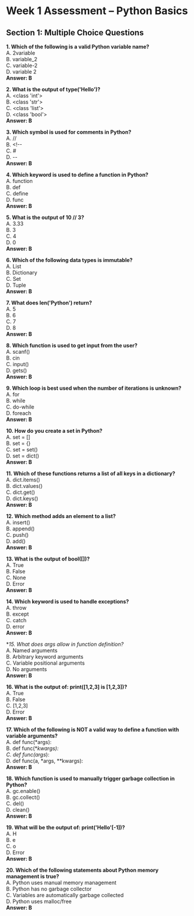 # Week 1 Assessment – Python Basics

## Section 1: Multiple Choice Questions

**1. Which of the following is a valid Python variable name?**  
A. 2variable  
B. variable_2  
C. variable-2  
D. variable 2  
**Answer: B**

**2. What is the output of type('Hello')?**  
A. <class 'int'>  
B. <class 'str'>  
C. <class 'list'>  
D. <class 'bool'>  
**Answer: B**

**3. Which symbol is used for comments in Python?**  
A. //  
B. <!--  
C. #  
D. --  
**Answer: B**

**4. Which keyword is used to define a function in Python?**  
A. function  
B. def  
C. define  
D. func  
**Answer: B**

**5. What is the output of 10 // 3?**  
A. 3.33  
B. 3  
C. 4  
D. 0  
**Answer: B**

**6. Which of the following data types is immutable?**  
A. List  
B. Dictionary  
C. Set  
D. Tuple  
**Answer: B**

**7. What does len('Python') return?**  
A. 5  
B. 6  
C. 7  
D. 8  
**Answer: B**

**8. Which function is used to get input from the user?**  
A. scanf()  
B. cin  
C. input()  
D. gets()  
**Answer: B**

**9. Which loop is best used when the number of iterations is unknown?**  
A. for  
B. while  
C. do-while  
D. foreach  
**Answer: B**

**10. How do you create a set in Python?**  
A. set = []  
B. set = {}  
C. set = set()  
D. set = dict()  
**Answer: B**

**11. Which of these functions returns a list of all keys in a dictionary?**  
A. dict.items()  
B. dict.values()  
C. dict.get()  
D. dict.keys()  
**Answer: B**

**12. Which method adds an element to a list?**  
A. insert()  
B. append()  
C. push()  
D. add()  
**Answer: B**

**13. What is the output of bool([])?**  
A. True  
B. False  
C. None  
D. Error  
**Answer: B**

**14. Which keyword is used to handle exceptions?**  
A. throw  
B. except  
C. catch  
D. error  
**Answer: B**

**15. What does *args allow in function definition?**  
A. Named arguments  
B. Arbitrary keyword arguments  
C. Variable positional arguments  
D. No arguments  
**Answer: B**

**16. What is the output of: print([1,2,3] is [1,2,3])?**  
A. True  
B. False  
C. [1,2,3]  
D. Error  
**Answer: B**

**17. Which of the following is NOT a valid way to define a function with variable arguments?**  
A. def func(*args):  
B. def func(**kwargs):  
C. def func(args*):  
D. def func(a, *args, **kwargs):  
**Answer: B**

**18. Which function is used to manually trigger garbage collection in Python?**  
A. gc.enable()  
B. gc.collect()  
C. del()  
D. clean()  
**Answer: B**

**19. What will be the output of: print('Hello'[-1])?**  
A. H  
B. e  
C. o  
D. Error  
**Answer: B**

**20. Which of the following statements about Python memory management is true?**  
A. Python uses manual memory management  
B. Python has no garbage collector  
C. Variables are automatically garbage collected  
D. Python uses malloc/free  
**Answer: B**
